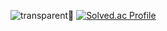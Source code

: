![transparent](https://capsule-render.vercel.app/api?type=transparent&fontColor=5BBD5B&text=Hi!%20I'm%20Lee%20Jisu%20&height=150&fontSize=40):seedling:
[![Solved.ac Profile](http://mazassumnida.wtf/api/generate_badge?boj=ezi-s-u)](https://solved.ac/ezi-s-u)

